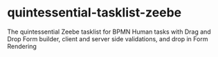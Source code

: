 # quintessential-tasklist-zeebe
The quintessential Zeebe tasklist for BPMN Human tasks with Drag and Drop Form builder, client and server side validations, and drop in Form Rendering
